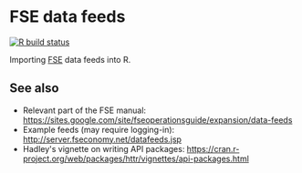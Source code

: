 # FSE data feeds

<!-- badges: start -->
  [![R build status](https://github.com/rfse/fse/workflows/R-CMD-check/badge.svg)](https://github.com/rfse/fse/actions)
<!-- badges: end -->


Importing [FSE](www.fseconomy.net) data feeds into R.



## See also

- Relevant part of the FSE manual: https://sites.google.com/site/fseoperationsguide/expansion/data-feeds
- Example feeds (may require logging-in): http://server.fseconomy.net/datafeeds.jsp
- Hadley's vignette on writing API packages: https://cran.r-project.org/web/packages/httr/vignettes/api-packages.html
